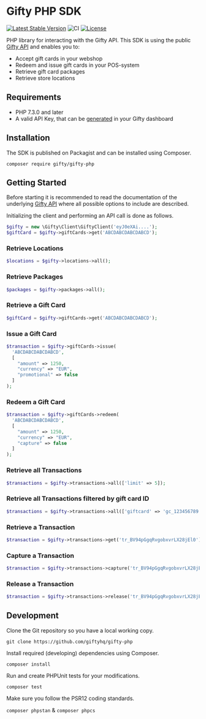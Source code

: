 # Gifty PHP SDK
[![Latest Stable Version](https://poser.pugx.org/gifty/gifty-php/v)](//packagist.org/packages/gifty/gifty-php)
![CI](https://github.com/giftyhq/gifty-php/workflows/CI/badge.svg?branch=master)
[![License](https://poser.pugx.org/gifty/gifty-php/license)](//packagist.org/packages/gifty/gifty-php)

PHP library for interacting with the Gifty API. This SDK is using the public [Gifty API](https://docs.gifty.nl/api) and enables you to:
- Accept gift cards in your webshop
- Redeem and issue gift cards in your POS-system
- Retrieve gift card packages
- Retrieve store locations

## Requirements
- PHP 7.3.0 and later
- A valid API Key, that can be [generated](https://dashboard.gifty.nl/settings/company/developers) in your Gifty dashboard

## Installation
The SDK is published on Packagist and can be installed using Composer.

`composer require gifty/gifty-php`

## Getting Started
Before starting it is recommended to read the documentation of the underlying [Gifty API](https://docs.gifty.nl/api) where all possible options to include are described.

Initializing the client and performing an API call is done as follows.

```php
$gifty = new \Gifty\Client\GiftyClient('eyJ0eXAi....');
$giftCard = $gifty->giftCards->get('ABCDABCDABCDABCD');
```

### Retrieve Locations

```php
$locations = $gifty->locations->all();
```

### Retrieve Packages

```php
$packages = $gifty->packages->all();
```

### Retrieve a Gift Card

```php
$giftCard = $gifty->giftCards->get('ABCDABCDABCDABCD');
```

### Issue a Gift Card

```php
$transaction = $gifty->giftCards->issue(
  'ABCDABCDABCDABCD',
  [
    "amount" => 1250,
    "currency" => "EUR",
    "promotional" => false
  ]
);
```

### Redeem a Gift Card

```php
$transaction = $gifty->giftCards->redeem(
  'ABCDABCDABCDABCD',
  [
    "amount" => 1250,
    "currency" => "EUR",
    "capture" => false
  ]
);
```

### Retrieve all Transactions

```php
$transactions = $gifty->transactions->all(['limit' => 5]);
```

### Retrieve all Transactions filtered by gift card ID

```php
$transactions = $gifty->transactions->all(['giftcard' => 'gc_123456789']);
```

### Retrieve a Transaction

```php
$transaction = $gifty->transactions->get('tr_BV94pGgqRvgobxvrLX28jEl0');
```

### Capture a Transaction

```php
$transaction = $gifty->transactions->capture('tr_BV94pGgqRvgobxvrLX28jEl0');
```


### Release a Transaction

```php
$transaction = $gifty->transactions->release('tr_BV94pGgqRvgobxvrLX28jEl0');
```

## Development
Clone the Git repository so you have a local working copy.

`git clone https://github.com/giftyhq/gifty-php`

Install required (developing) dependencies using Composer.

`composer install`

Run and create PHPUnit tests for your modifications.

`composer test`

Make sure you follow the PSR12 coding standards.

`composer phpstan` & `composer phpcs`
